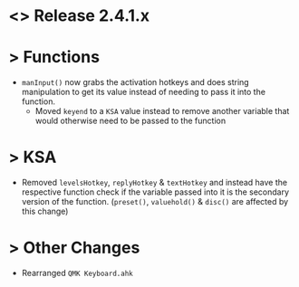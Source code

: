 # <> Release 2.4.1.x

# > Functions
- `manInput()` now grabs the activation hotkeys and does string manipulation to get its value instead of needing to pass it into the function.
    - Moved `keyend` to a `KSA` value instead to remove another variable that would otherwise need to be passed to the function

# > KSA
- Removed `levelsHotkey`, `replyHotkey` & `textHotkey` and instead have the respective function check if the variable passed into it is the secondary version of the function. (`preset()`, `valuehold()` & `disc()` are affected by this change)

# > Other Changes
- Rearranged `QMK Keyboard.ahk`